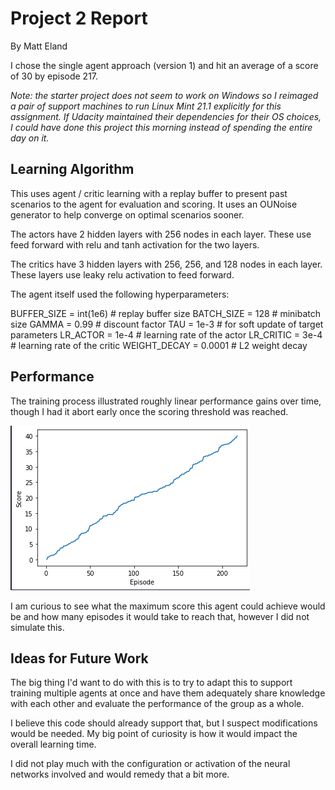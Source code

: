 # Project 2 Report
By Matt Eland

I chose the single agent approach (version 1) and hit an average of a score of 30 by episode 217.

_Note: the starter project does not seem to work on Windows so I reimaged a pair of support machines to run Linux Mint 21.1 explicitly for this assignment. If Udacity maintained their dependencies for their OS choices, I could have done this project this morning instead of spending the entire day on it._

## Learning Algorithm

This uses agent / critic learning with a replay buffer to present past scenarios to the agent for evaluation and scoring. It uses an OUNoise generator to help converge on optimal scenarios sooner.

The actors have 2 hidden layers with 256 nodes in each layer. These use feed forward with relu and tanh activation for the two layers.

The critics have 3 hidden layers with 256, 256, and 128 nodes in each layer. These layers use leaky relu activation to feed forward.

The agent itself used the following hyperparameters:

BUFFER_SIZE = int(1e6)  # replay buffer size
BATCH_SIZE = 128        # minibatch size
GAMMA = 0.99            # discount factor
TAU = 1e-3              # for soft update of target parameters
LR_ACTOR = 1e-4         # learning rate of the actor 
LR_CRITIC = 3e-4        # learning rate of the critic
WEIGHT_DECAY = 0.0001   # L2 weight decay

## Performance

The training process illustrated roughly linear performance gains over time, though I had it abort early once the scoring threshold was reached.

![Rewards Plot](Project2Plot.png)

I am curious to see what the maximum score this agent could achieve would be and how many episodes it would take to reach that, however I did not simulate this.

## Ideas for Future Work

The big thing I'd want to do with this is to try to adapt this to support training multiple agents at once and have them adequately share knowledge with each other and evaluate the performance of the group as a whole.

I believe this code should already support that, but I suspect modifications would be needed. My big point of curiosity is how it would impact the overall learning time.

I did not play much with the configuration or activation of the neural networks involved and would remedy that a bit more.